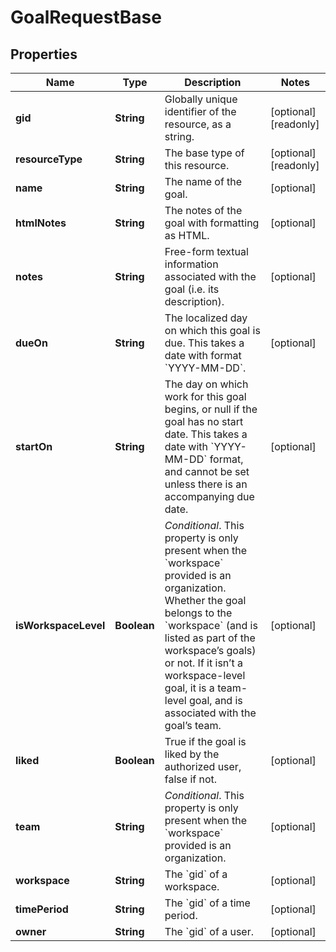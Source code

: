 

# GoalRequestBase


## Properties

| Name | Type | Description | Notes |
|------------ | ------------- | ------------- | -------------|
|**gid** | **String** | Globally unique identifier of the resource, as a string. |  [optional] [readonly] |
|**resourceType** | **String** | The base type of this resource. |  [optional] [readonly] |
|**name** | **String** | The name of the goal. |  [optional] |
|**htmlNotes** | **String** | The notes of the goal with formatting as HTML. |  [optional] |
|**notes** | **String** | Free-form textual information associated with the goal (i.e. its description). |  [optional] |
|**dueOn** | **String** | The localized day on which this goal is due. This takes a date with format &#x60;YYYY-MM-DD&#x60;. |  [optional] |
|**startOn** | **String** | The day on which work for this goal begins, or null if the goal has no start date. This takes a date with &#x60;YYYY-MM-DD&#x60; format, and cannot be set unless there is an accompanying due date. |  [optional] |
|**isWorkspaceLevel** | **Boolean** | *Conditional*. This property is only present when the &#x60;workspace&#x60; provided is an organization. Whether the goal belongs to the &#x60;workspace&#x60; (and is listed as part of the workspace’s goals) or not. If it isn’t a workspace-level goal, it is a team-level goal, and is associated with the goal’s team. |  [optional] |
|**liked** | **Boolean** | True if the goal is liked by the authorized user, false if not. |  [optional] |
|**team** | **String** | *Conditional*. This property is only present when the &#x60;workspace&#x60; provided is an organization. |  [optional] |
|**workspace** | **String** | The &#x60;gid&#x60; of a workspace. |  [optional] |
|**timePeriod** | **String** | The &#x60;gid&#x60; of a time period. |  [optional] |
|**owner** | **String** | The &#x60;gid&#x60; of a user. |  [optional] |



